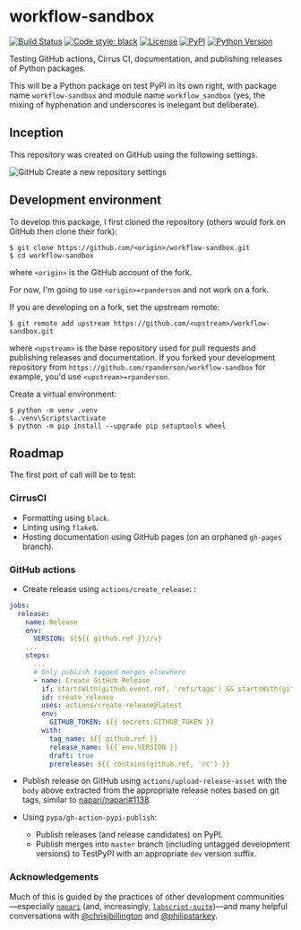 # workflow-sandbox

[![Build Status](https://api.cirrus-ci.com/github/rpanderson/workflow-sandbox.svg)](https://cirrus-ci.com/rpanderson/workflow-sandbox)
[![Code style: black](https://img.shields.io/badge/code%20style-black-000000.svg)](https://github.com/python/black)
[![License](https://img.shields.io/pypi/l/workflow-sandbox.svg)](https://github.com/rpanderson/workflow-sandbox/raw/master/LICENSE)
[![PyPI](https://img.shields.io/pypi/v/workflow-sandbox.svg)](https://pypi.org/project/workflow-sandbox)
[![Python Version](https://img.shields.io/pypi/pyversions/workflow-sandbox.svg)](https://python.org)

Testing GitHub actions, Cirrus CI, documentation, and publishing releases of Python packages.

This will be a Python package on test PyPI in its own right, with package name `workflow-sandbox` and module name `workflow_sandbox` (yes, the mixing of hyphenation and underscores is inelegant but deliberate).

## Inception

This repository was created on GitHub using the following settings.

![GitHub Create a new repository settings](https://raw.githubusercontent.com/rpanderson/workflow-sandbox/master/docs/source/img/create_repository.png)

## Development environment

To develop this package, I first cloned the repository (others would fork on GitHub then clone their fork):
```
$ git clone https://github.com/<origin>/workflow-sandbox.git
$ cd workflow-sandbox
```
where `<origin>` is the GitHub account of the fork.

For now, I'm going to use `<origin>=rpanderson` and not work on a fork.

If you are developing on a fork, set the upstream remote:
```
$ git remote add upstream https://github.com/<upstream>/workflow-sandbox.git
```
where `<upstream>` is the base repository used for pull requests and publishing releases and documentation. If you forked your development repository from `https://github.com/rpanderson/workflow-sandbox` for example, you'd use `<upstream>=rpanderson`.

Create a virtual environment:
```
$ python -m venv .venv
$ .venv\Scripts\activate
$ python -m pip install --upgrade pip setuptools wheel
```

## Roadmap

The first port of call will be to test:

### CirrusCI

- Formatting using `black`.
- Linting using `flake8`.
- Hosting documentation using GitHub pages (on an orphaned `gh-pages` branch).

### GitHub actions

- Create release using `actions/create_release`:
:
```yaml
jobs:
  release:
    name: Release
    env:
      VERSION: ${${{ github.ref }}//v}
    ...
    steps:
      ...
      # Only publish tagged merges elsewhere
      - name: Create GitHub Release
        if: startsWith(github.event.ref, 'refs/tags') && startsWith(github.ref, 'v')
        id: create_release
        uses: actions/create-release@latest
        env:
          GITHUB_TOKEN: ${{ secrets.GITHUB_TOKEN }}
        with:
          tag_name: ${{ github.ref }}
          release_name: ${{ env.VERSION }}
          draft: true
          prerelease: ${{ contains(github.ref, 'rc') }}
```

- Publish release on GitHub using `actions/upload-release-asset` with the `body` above extracted from the appropriate release notes based on git tags, similar to [napari/napari#1138](https://github.com/napari/napari/pull/1138).

- Using `pypa/gh-action-pypi-publish`:
  - Publish releases (and release candidates) on PyPI.
  - Publish merges into `master` branch (including untagged development versions) to TestPyPI with an appropriate `dev` version suffix.

### Acknowledgements

Much of this is guided by the practices of other development communities—especially [`napari`](https://github.com/orgs/napari/people) (and, increasingly, [`labscript-suite`](https://github.com/orgs/labscript-suite/people))—and many helpful conversations with [@chrisjbillington](https://github.com/chrisjbillington) and [@philipstarkey](https://github.com/philipstarkey).
